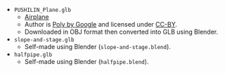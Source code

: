 - `PUSHILIN_Plane.glb`
    - [Airplane](https://poly.google.com/view/8VysVKMXN2J)
    - Author is [Poly by Google](https://poly.google.com/user/4aEd8rQgKu2) and licensed under [CC-BY](https://creativecommons.org/licenses/by/3.0/legalcode).
    - Downloaded in OBJ format then converted into GLB using Blender.
- `slope-and-stage.glb`
    - Self-made using Blender (`slope-and-stage.blend`).
- `halfpipe.glb`
    - Self-made using Blender (`halfpipe.blend`).